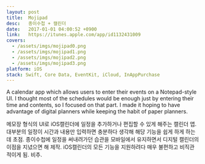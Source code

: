 ```yaml
---
layout: post
title:  Mojipad
desc:   종이수첩 + 캘린더
date:   2017-01-01 04:00:52 +0900
link:   https://itunes.apple.com/app/id1132431009
covers:
  - /assets/imgs/mojipad0.png
  - /assets/imgs/mojipad1.png
  - /assets/imgs/mojipad2.png
  - /assets/imgs/mojipad3.png
platform: iOS
stack: Swift, Core Data, EventKit, iCloud, InAppPurchase
---
```

A calendar app which allows users to enter their events on a Notepad-style UI. I thought most of the schedules would be enough just by entering their time and contents, so I focused on that part. I made it hoping to have advantage of digital planners while keeping the habit of paper planners.

메모장 형식의 UI로 iOS캘린더에 일정을 추가하거나 편집할 수 있게 해주는 캘린더 앱. 대부분의 일정이 시간과 내용만 입력하면 충분하다 생각해 해당 기능을 쉽게 하게 하는데 초점. 종이수첩에 일정을 써내려가던 습관을 모바일에서 유지하면서 디지털 캘린더의 이점을 지녔으면 해 제작. iOS캘린더의 모든 기능을 지원하려다 매우 불편하고 비직관적이게 됨. 비추.
